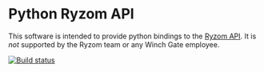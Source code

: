# Python Ryzom API

This software is intended to provide python bindings to the [Ryzom API](http://dev.ryzom.com/projects/ryzom-api/wiki). It is *not* supported by the Ryzom team or any Winch Gate employee.


[![Build status](https://api.travis-ci.org/TychoBrahe/py-ryzom-api.png)](https://travis-ci.org/TychoBrahe/py-ryzom-api)
